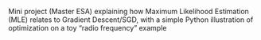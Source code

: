 Mini project (Master ESA) explaining how Maximum Likelihood Estimation (MLE) relates to Gradient Descent/SGD, with a simple Python illustration of optimization on a toy “radio frequency” example
